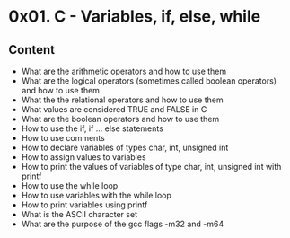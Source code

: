 # 0x01. C - Variables, if, else, while
## Content
* What are the arithmetic operators and how to use them
* What are the logical operators (sometimes called boolean operators) and how to use them
* What the the relational operators and how to use them
* What values are considered TRUE and FALSE in C
* What are the boolean operators and how to use them
* How to use the if, if ... else statements
* How to use comments
* How to declare variables of types char, int, unsigned int
* How to assign values to variables
* How to print the values of variables of type char, int, unsigned int with printf
* How to use the while loop
* How to use variables with the while loop
* How to print variables using printf
* What is the ASCII character set
* What are the purpose of the gcc flags -m32 and -m64
